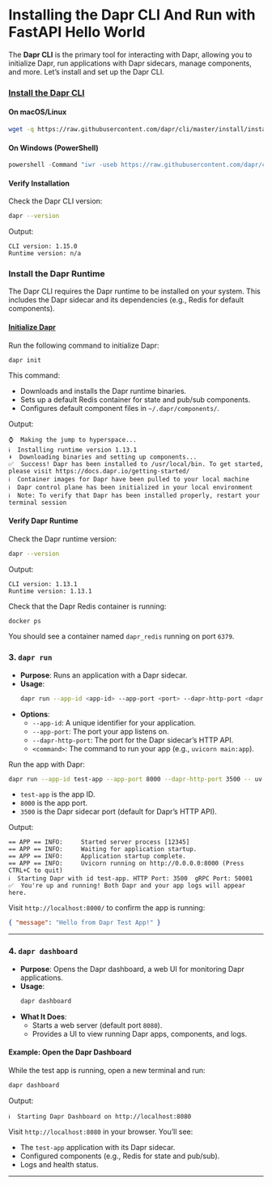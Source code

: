 # Installing the Dapr CLI And Run with FastAPI Hello World

The **Dapr CLI** is the primary tool for interacting with Dapr, allowing you to initialize Dapr, run applications with Dapr sidecars, manage components, and more. Let’s install and set up the Dapr CLI.

### [Install the Dapr CLI](https://docs.dapr.io/getting-started/install-dapr-cli/)

#### On macOS/Linux

```bash
wget -q https://raw.githubusercontent.com/dapr/cli/master/install/install.sh -O - | /bin/bash
```

#### On Windows (PowerShell)

```powershell
powershell -Command "iwr -useb https://raw.githubusercontent.com/dapr/cli/master/install/install.ps1 | iex"
```

#### Verify Installation

Check the Dapr CLI version:

```bash
dapr --version
```

Output:

```
CLI version: 1.15.0
Runtime version: n/a
```

### Install the Dapr Runtime

The Dapr CLI requires the Dapr runtime to be installed on your system. This includes the Dapr sidecar and its dependencies (e.g., Redis for default components).

#### [Initialize Dapr](https://docs.dapr.io/getting-started/install-dapr-selfhost/)

Run the following command to initialize Dapr:

```bash
dapr init
```

This command:

- Downloads and installs the Dapr runtime binaries.
- Sets up a default Redis container for state and pub/sub components.
- Configures default component files in `~/.dapr/components/`.

Output:

```
⌚  Making the jump to hyperspace...
ℹ  Installing runtime version 1.13.1
⬇  Downloading binaries and setting up components...
✅  Success! Dapr has been installed to /usr/local/bin. To get started, please visit https://docs.dapr.io/getting-started/
ℹ  Container images for Dapr have been pulled to your local machine
ℹ  Dapr control plane has been initialized in your local environment
ℹ  Note: To verify that Dapr has been installed properly, restart your terminal session
```

#### Verify Dapr Runtime

Check the Dapr runtime version:

```bash
dapr --version
```

Output:

```
CLI version: 1.13.1
Runtime version: 1.13.1
```

Check that the Dapr Redis container is running:

```bash
docker ps
```

You should see a container named `dapr_redis` running on port `6379`.

### 3. `dapr run`

- **Purpose**: Runs an application with a Dapr sidecar.
- **Usage**:
  ```bash
  dapr run --app-id <app-id> --app-port <port> --dapr-http-port <dapr-port> -- <command>
  ```
- **Options**:
  - `--app-id`: A unique identifier for your application.
  - `--app-port`: The port your app listens on.
  - `--dapr-http-port`: The port for the Dapr sidecar’s HTTP API.
  - `<command>`: The command to run your app (e.g., `uvicorn main:app`).

Run the app with Dapr:

```bash
dapr run --app-id test-app --app-port 8000 --dapr-http-port 3500 -- uv run uvicorn main:app --host 0.0.0.0 --port 8000
```

- `test-app` is the app ID.
- `8000` is the app port.
- `3500` is the Dapr sidecar port (default for Dapr’s HTTP API).

Output:

```
== APP == INFO:     Started server process [12345]
== APP == INFO:     Waiting for application startup.
== APP == INFO:     Application startup complete.
== APP == INFO:     Uvicorn running on http://0.0.0.0:8000 (Press CTRL+C to quit)
ℹ  Starting Dapr with id test-app. HTTP Port: 3500  gRPC Port: 50001
✅  You're up and running! Both Dapr and your app logs will appear here.
```

Visit `http://localhost:8000/` to confirm the app is running:

```json
{ "message": "Hello from Dapr Test App!" }
```

---

### 4. `dapr dashboard`

- **Purpose**: Opens the Dapr dashboard, a web UI for monitoring Dapr applications.
- **Usage**:
  ```bash
  dapr dashboard
  ```
- **What It Does**:
  - Starts a web server (default port `8080`).
  - Provides a UI to view running Dapr apps, components, and logs.

#### Example: Open the Dapr Dashboard

While the test app is running, open a new terminal and run:

```bash
dapr dashboard
```

Output:

```
ℹ  Starting Dapr Dashboard on http://localhost:8080
```

Visit `http://localhost:8080` in your browser. You’ll see:

- The `test-app` application with its Dapr sidecar.
- Configured components (e.g., Redis for state and pub/sub).
- Logs and health status.

---
